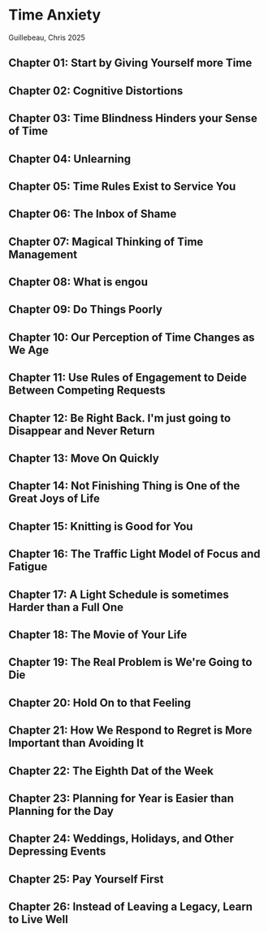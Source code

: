 # Time Anxiety 
Guillebeau, Chris
2025

## Chapter 01: Start by Giving Yourself more Time



## Chapter 02: Cognitive Distortions

## Chapter 03: Time Blindness Hinders your Sense of Time

## Chapter 04: Unlearning 

## Chapter 05: Time Rules Exist to Service You

## Chapter 06: The Inbox of Shame

## Chapter 07: Magical Thinking of Time Management

## Chapter 08: What is engou

## Chapter 09: Do Things Poorly

## Chapter 10: Our Perception of Time Changes as We Age

## Chapter 11: Use Rules of Engagement to Deide Between Competing Requests

## Chapter 12: Be Right Back. I'm just going to Disappear and Never Return

## Chapter 13: Move On Quickly

## Chapter 14: Not Finishing Thing is One of the Great Joys of Life

## Chapter 15: Knitting is Good for You 

## Chapter 16: The Traffic Light Model of Focus and Fatigue

## Chapter 17: A Light Schedule is sometimes Harder than a Full One

## Chapter 18: The Movie of Your Life

## Chapter 19: The Real Problem is We're Going to Die

## Chapter 20: Hold On to that Feeling

## Chapter 21: How We Respond to Regret is More Important than Avoiding It

## Chapter 22: The Eighth Dat of the Week

## Chapter 23: Planning for Year is Easier than Planning for the Day

## Chapter 24: Weddings, Holidays, and Other Depressing Events

## Chapter 25: Pay Yourself First

## Chapter 26: Instead of Leaving a Legacy, Learn to Live Well

